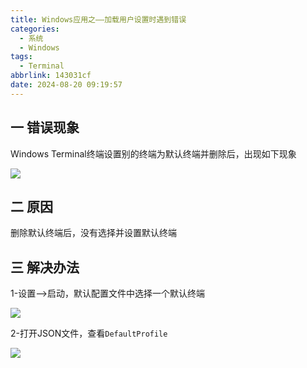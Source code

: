 ```yaml
---
title: Windows应用之——加载用户设置时遇到错误
categories:
  - 系统
  - Windows
tags:
  - Terminal
abbrlink: 143031cf
date: 2024-08-20 09:19:57
---
```

## 一 错误现象

Windows Terminal终端设置别的终端为默认终端并删除后，出现如下现象

![][1]

<!--more-->

## 二 原因

删除默认终端后，没有选择并设置默认终端

## 三 解决办法

1-设置—>启动，默认配置文件中选择一个默认终端

![][2]

2-打开JSON文件，查看`DefaultProfile`

![][3]



[1]:https://cdn.jsdelivr.net/gh/PGzxc/CDN/blog-windows/windows-cmd-load-error-1.png
[2]:https://cdn.jsdelivr.net/gh/PGzxc/CDN/blog-windows/windows-cmd-open-json-2.png
[3]:https://cdn.jsdelivr.net/gh/PGzxc/CDN/blog-windows/windows-cmd-defaultprofile-guid-3.png

